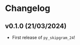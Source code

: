 # Changelog

<!--next-version-placeholder-->

## v0.1.0 (21/03/2024)

- First release of `py_skipgram_24`!
